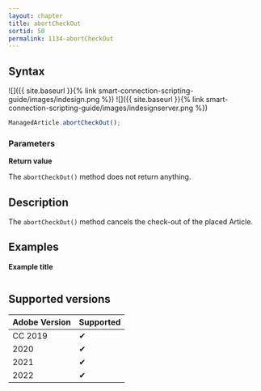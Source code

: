 ```yaml
---
layout: chapter
title: abortCheckOut
sortid: 50
permalink: 1134-abortCheckOut
---
```

## Syntax

![]({{ site.baseurl }}{% link smart-connection-scripting-guide/images/indesign.png %}) ![]({{ site.baseurl }}{% link smart-connection-scripting-guide/images/indesignserver.png %})
```javascript
ManagedArticle.abortCheckOut();
```

### Parameters

**Return value**

The `abortCheckOut()` method does not return anything.

## Description

The `abortCheckOut()` method cancels the check-out of the placed Article.

## Examples

**Example title**

```javascript

```

## Supported versions

| Adobe Version | Supported |
|---------------|---------|
| CC 2019       | ✔       |
| 2020          | ✔       |
| 2021          | ✔       |
| 2022          | ✔         |
